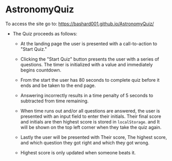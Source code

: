 # AstronomyQuiz
To access the site go to:
https://bashard001.github.io/AstronomyQuiz/

* The Quiz proceeds as follows:

  * At the landing page the user is presented with a call-to-action to "Start Quiz."
  
  * Clicking the "Start Quiz" button presents the user with a series of questions. The timer is initialized with a value and immediately begins countdown.

  * From the start the user has 80 seconds to complete quiz before it ends and be taken to the end page.

  * Answering incorrectly results in a time penalty of 5 seconds to subtracted from time remaining.

  * When time runs out and/or all questions are answered, the user is presented with an input field to enter their initials. Their final score and initials are then highest score is stored in `localStorage`. and It will be shown on the top left corner when they take the quiz again.

  * Lastly the user will be presented with Their score, The highest score, and which question they got right and which they got wrong.

  * Highest score is only updated when someone beats it.
